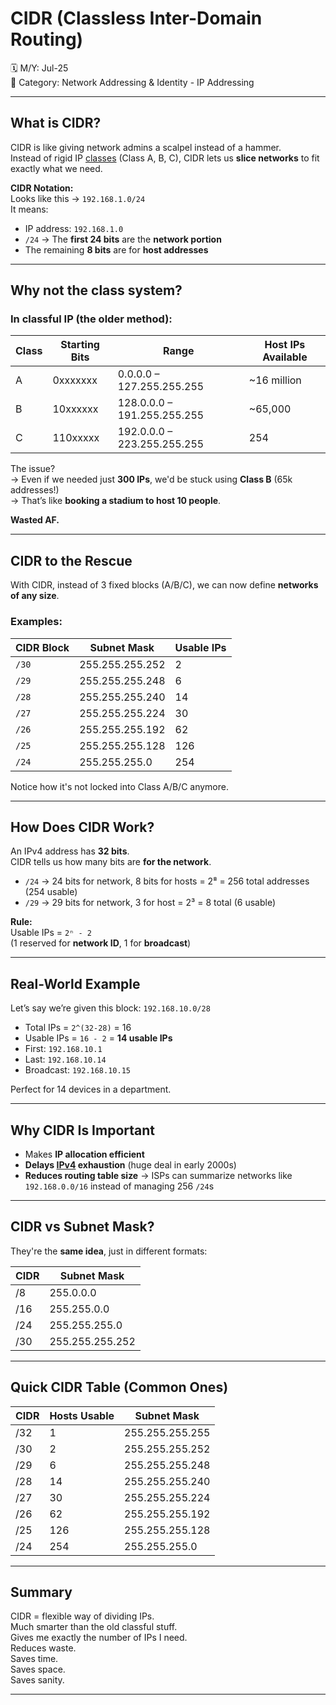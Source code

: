 # CIDR (Classless Inter-Domain Routing)

🗓️ M/Y: Jul-25  
📂 Category: Network Addressing & Identity - IP Addressing 

---

## What is CIDR?

CIDR is like giving network admins a scalpel instead of a hammer.  
Instead of rigid IP [classes](https://github.com/bwbearr/Field-Notes/blob/15b70a4d506b02705aaeee07c5cc2d03847205f7/Networking/5.%20Network%20Addressing%20%26%20Identity/5.1%20-%20IP%20Addressing/5.1.2%20-%20IP%20Classes.md) (Class A, B, C), CIDR lets us **slice networks** to fit exactly what we need.

**CIDR Notation:**  
Looks like this → `192.168.1.0/24`  
It means:  
- IP address: `192.168.1.0`  
- `/24` → The **first 24 bits** are the **network portion**  
- The remaining **8 bits** are for **host addresses**  

---

## Why not the class system?

### In classful IP (the older method):

| Class | Starting Bits | Range               | Host IPs Available |
|-------|----------------|---------------------|---------------------|
| A     | 0xxxxxxx       | 0.0.0.0 – 127.255.255.255 | ~16 million |
| B     | 10xxxxxx       | 128.0.0.0 – 191.255.255.255 | ~65,000     |
| C     | 110xxxxx       | 192.0.0.0 – 223.255.255.255 | 254         |

The issue?  
→ Even if we needed just **300 IPs**, we'd be stuck using **Class B** (65k addresses!)  
→ That’s like **booking a stadium to host 10 people**.

**Wasted AF.**

---

## CIDR to the Rescue

With CIDR, instead of 3 fixed blocks (A/B/C), we can now define **networks of any size**.

### Examples:
| CIDR Block        | Subnet Mask        | Usable IPs  |
|------------------|-------------------|-------------|
| `/30`            | 255.255.255.252   | 2           |
| `/29`            | 255.255.255.248   | 6           |
| `/28`            | 255.255.255.240   | 14          |
| `/27`            | 255.255.255.224   | 30          |
| `/26`            | 255.255.255.192   | 62          |
| `/25`            | 255.255.255.128   | 126         |
| `/24`            | 255.255.255.0     | 254         |

Notice how it's not locked into Class A/B/C anymore.

---

## How Does CIDR Work?

An IPv4 address has **32 bits**.  
CIDR tells us how many bits are **for the network**.

- `/24` → 24 bits for network, 8 bits for hosts = 2⁸ = 256 total addresses (254 usable)
- `/29` → 29 bits for network, 3 for host = 2³ = 8 total (6 usable)

**Rule:**  
Usable IPs = `2ⁿ - 2`  
(1 reserved for **network ID**, 1 for **broadcast**)

---

## Real-World Example

Let’s say we’re given this block: `192.168.10.0/28`

- Total IPs = `2^(32-28)` = 16  
- Usable IPs = `16 - 2` = **14 usable IPs**  
- First: `192.168.10.1`  
- Last: `192.168.10.14`  
- Broadcast: `192.168.10.15`  

Perfect for 14 devices in a department.

---

## Why CIDR Is Important

- Makes **IP allocation efficient**  
- **Delays [IPv4](https://github.com/bwbearr/Field-Notes/blob/15b70a4d506b02705aaeee07c5cc2d03847205f7/Networking/5.%20Network%20Addressing%20%26%20Identity/5.1%20-%20IP%20Addressing/5.1.1%20-%20IPv4%20Address.md) exhaustion** (huge deal in early 2000s)  
- **Reduces routing table size** → ISPs can summarize networks like `192.168.0.0/16` instead of managing 256 `/24`s

---

## CIDR vs Subnet Mask?

They're the **same idea**, just in different formats:

| CIDR | Subnet Mask        |
|------|---------------------|
| /8   | 255.0.0.0           |
| /16  | 255.255.0.0         |
| /24  | 255.255.255.0       |
| /30  | 255.255.255.252     |

---

## Quick CIDR Table (Common Ones)

| CIDR | Hosts Usable | Subnet Mask        |
|------|--------------|--------------------|
| /32  | 1            | 255.255.255.255    |
| /30  | 2            | 255.255.255.252    |
| /29  | 6            | 255.255.255.248    |
| /28  | 14           | 255.255.255.240    |
| /27  | 30           | 255.255.255.224    |
| /26  | 62           | 255.255.255.192    |
| /25  | 126          | 255.255.255.128    |
| /24  | 254          | 255.255.255.0      |

---

## Summary

CIDR = flexible way of dividing IPs.  
Much smarter than the old classful stuff.  
Gives me exactly the number of IPs I need.  
Reduces waste.  
Saves time.  
Saves space.  
Saves sanity.

---

